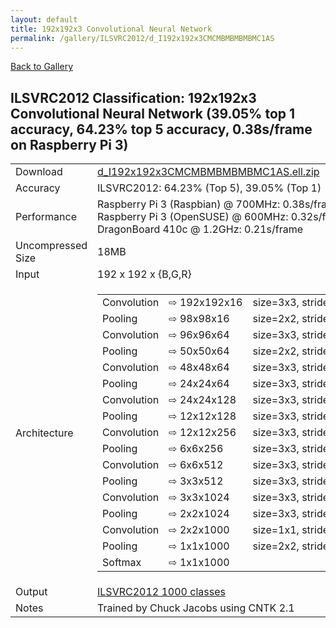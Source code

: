 ```yaml
---
layout: default
title: 192x192x3 Convolutional Neural Network
permalink: /gallery/ILSVRC2012/d_I192x192x3CMCMBMBMBMBMC1AS
---
```


[Back to Gallery](/ELL/gallery)

## ILSVRC2012 Classification: 192x192x3 Convolutional Neural Network (39.05% top 1 accuracy, 64.23% top 5 accuracy, 0.38s/frame on Raspberry Pi 3)

<table>
    <tr>
        <td> Download </td>
        <td colspan="3"> <a href="https://github.com/Microsoft/ELL-models/raw/master/models/ILSVRC2012/d_I192x192x3CMCMBMBMBMBMC1AS/d_I192x192x3CMCMBMBMBMBMC1AS.ell.zip">d_I192x192x3CMCMBMBMBMBMC1AS.ell.zip</a></td>
    </tr>
    <tr>
        <td> Accuracy </td>
        <td colspan="3"> ILSVRC2012: 64.23% (Top 5), 39.05% (Top 1) </td>
    </tr>
    <tr>
        <td> Performance </td>
        <td colspan="3"> Raspberry Pi 3 (Raspbian) @ 700MHz: 0.38s/frame<br>Raspberry Pi 3 (OpenSUSE) @ 600MHz: 0.32s/frame<br>DragonBoard 410c @ 1.2GHz: 0.21s/frame </td>
    </tr>
    <tr>
        <td> Uncompressed Size </td>
        <td colspan="3"> 18MB </td>
    </tr>
    <tr>
        <td> Input </td>
        <td colspan="3"> 192 x 192 x {B,G,R} </td>
    </tr>
    <tr>
        <td> Architecture </td>
        <td>
            <table class="arch-table">
                <tr class="arch-table">
                    <td>Convolution</td>
                    <td>&#8680;&nbsp;192x192x16</td>
                    <td>size=3x3,&nbsp;stride=1,&nbsp;type=float32,&nbsp;activation=relu</td>
                </tr>
                <tr class="arch-table">
                    <td>Pooling</td>
                    <td>&#8680;&nbsp;98x98x16</td>
                    <td>size=2x2,&nbsp;stride=2,&nbsp;operation=max</td>
                </tr>
                <tr class="arch-table">
                    <td>Convolution</td>
                    <td>&#8680;&nbsp;96x96x64</td>
                    <td>size=3x3,&nbsp;stride=1,&nbsp;type=float32,&nbsp;activation=relu</td>
                </tr>
                <tr class="arch-table">
                    <td>Pooling</td>
                    <td>&#8680;&nbsp;50x50x64</td>
                    <td>size=2x2,&nbsp;stride=2,&nbsp;operation=max</td>
                </tr>
                <tr class="arch-table">
                    <td>Convolution</td>
                    <td>&#8680;&nbsp;48x48x64</td>
                    <td>size=3x3,&nbsp;stride=1,&nbsp;type=int64,&nbsp;activation=parametric&nbsp;relu</td>
                </tr>
                <tr class="arch-table">
                    <td>Pooling</td>
                    <td>&#8680;&nbsp;24x24x64</td>
                    <td>size=3x3,&nbsp;stride=2,&nbsp;operation=max</td>
                </tr>
                <tr class="arch-table">
                    <td>Convolution</td>
                    <td>&#8680;&nbsp;24x24x128</td>
                    <td>size=3x3,&nbsp;stride=1,&nbsp;type=int64,&nbsp;activation=parametric&nbsp;relu</td>
                </tr>
                <tr class="arch-table">
                    <td>Pooling</td>
                    <td>&#8680;&nbsp;12x12x128</td>
                    <td>size=3x3,&nbsp;stride=2,&nbsp;operation=max</td>
                </tr>
                <tr class="arch-table">
                    <td>Convolution</td>
                    <td>&#8680;&nbsp;12x12x256</td>
                    <td>size=3x3,&nbsp;stride=1,&nbsp;type=int64,&nbsp;activation=parametric&nbsp;relu</td>
                </tr>
                <tr class="arch-table">
                    <td>Pooling</td>
                    <td>&#8680;&nbsp;6x6x256</td>
                    <td>size=3x3,&nbsp;stride=2,&nbsp;operation=max</td>
                </tr>
                <tr class="arch-table">
                    <td>Convolution</td>
                    <td>&#8680;&nbsp;6x6x512</td>
                    <td>size=3x3,&nbsp;stride=1,&nbsp;type=int64,&nbsp;activation=parametric&nbsp;relu</td>
                </tr>
                <tr class="arch-table">
                    <td>Pooling</td>
                    <td>&#8680;&nbsp;3x3x512</td>
                    <td>size=3x3,&nbsp;stride=2,&nbsp;operation=max</td>
                </tr>
                <tr class="arch-table">
                    <td>Convolution</td>
                    <td>&#8680;&nbsp;3x3x1024</td>
                    <td>size=3x3,&nbsp;stride=1,&nbsp;type=int64,&nbsp;activation=parametric&nbsp;relu</td>
                </tr>
                <tr class="arch-table">
                    <td>Pooling</td>
                    <td>&#8680;&nbsp;2x2x1024</td>
                    <td>size=3x3,&nbsp;stride=2,&nbsp;operation=max</td>
                </tr>
                <tr class="arch-table">
                    <td>Convolution</td>
                    <td>&#8680;&nbsp;2x2x1000</td>
                    <td>size=1x1,&nbsp;stride=1,&nbsp;type=float32</td>
                </tr>
                <tr class="arch-table">
                    <td>Pooling</td>
                    <td>&#8680;&nbsp;1x1x1000</td>
                    <td>size=2x2,&nbsp;stride=1,&nbsp;operation=average</td>
                </tr>
                <tr class="arch-table">
                    <td>Softmax</td>
                    <td>&#8680;&nbsp;1x1x1000</td>
                    <td></td>
                </tr>
            </table>
        </td>
    </tr>
    <tr>
        <td> Output </td>
        <td colspan="3"> <a href="https://github.com/Microsoft/ELL-models/raw/master/models/ILSVRC2012/categories.txt">ILSVRC2012 1000 classes</a> </td>
    </tr>
    <tr>
        <td> Notes </td>
        <td colspan="3"> Trained by Chuck Jacobs using CNTK 2.1 </td>
    </tr>
</table>

